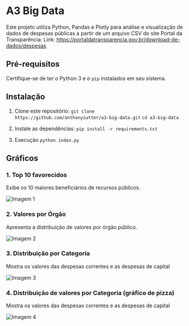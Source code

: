 # A3 Big Data
Este projeto utiliza Python, Pandas e Plotly para análise e visualização de dados de despesas públicas a partir de um arquivo CSV do site Portal da Transparência: 
Link: https://portaldatransparencia.gov.br/download-de-dados/despesas

## Pré-requisitos

Certifique-se de ter o Python 3 e o `pip` instalados em seu sistema.

## Instalação

1. Clone este repositório:
```git clone https://github.com/anthonyzutter/a3-big-data.git```
```cd a3-big-data```

2. Instale as dependências:
```pip install -r requirements.txt```


3. Execução
```python index.py```

## Gráficos
### 1. Top 10 favorecidos
Exibe os 10 maiores beneficiários de recursos públicos.

![Imagem 1](imgs/top_favorecidos.png)

### 2. Valores por Órgão
Apresenta a distribuição de valores por órgão público.

![Imagem 2](imgs/valores_orgaos.png)

### 3. Distribuição por Categoria
Mostra os valores das despesas correntes e as despesas de capital

![Imagem 3](imgs/despesas_categorias_economica.png)

### 4. Distribuição de valores por Categoria (gráfico de pizza)
Mostra os valores das despesas correntes e as despesas de capital

![Imagem 4](imgs/despesas_categorias.png)